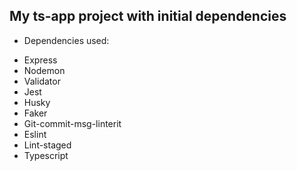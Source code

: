 My ts-app project with initial dependencies
--------------------------------------

* Dependencies used: 
- Express
- Nodemon
- Validator
- Jest
- Husky 
- Faker
- Git-commit-msg-linterit
- Eslint
- Lint-staged
- Typescript
